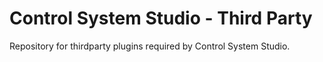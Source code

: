 
Control System Studio - Third Party
===================================

Repository for thirdparty plugins required by Control System Studio.

